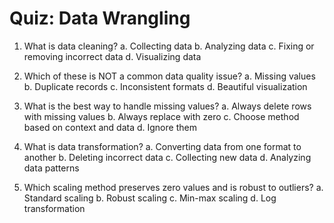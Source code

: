 # Quiz: Data Wrangling

1. What is data cleaning?
   a. Collecting data
   b. Analyzing data
   c. Fixing or removing incorrect data
   d. Visualizing data

2. Which of these is NOT a common data quality issue?
   a. Missing values
   b. Duplicate records
   c. Inconsistent formats
   d. Beautiful visualization

3. What is the best way to handle missing values?
   a. Always delete rows with missing values
   b. Always replace with zero
   c. Choose method based on context and data
   d. Ignore them

4. What is data transformation?
   a. Converting data from one format to another
   b. Deleting incorrect data
   c. Collecting new data
   d. Analyzing data patterns

5. Which scaling method preserves zero values and is robust to outliers?
   a. Standard scaling
   b. Robust scaling
   c. Min-max scaling
   d. Log transformation
